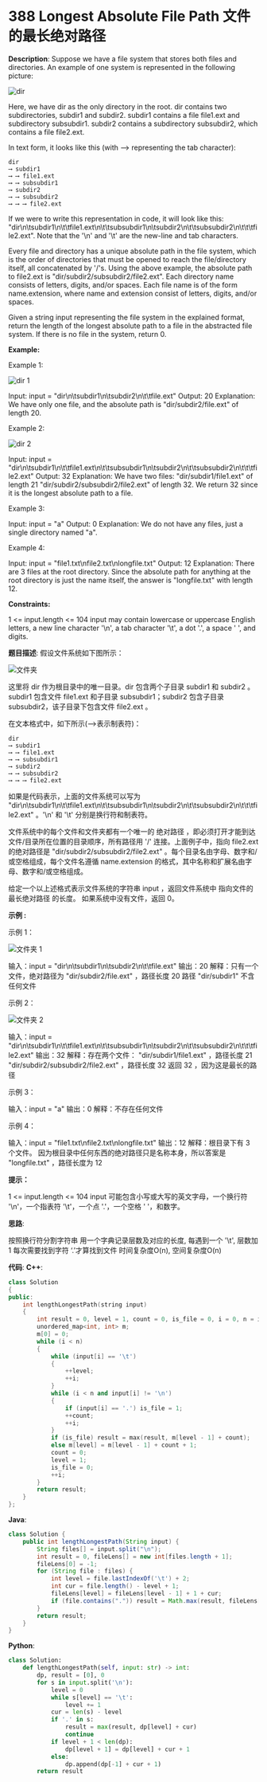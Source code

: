 # 388 Longest Absolute File Path 文件的最长绝对路径

__Description__:
Suppose we have a file system that stores both files and directories. An example of one system is represented in the following picture:

![dir](https://assets.leetcode.com/uploads/2020/08/28/mdir.jpg)

Here, we have dir as the only directory in the root. dir contains two subdirectories, subdir1 and subdir2. subdir1 contains a file file1.ext and subdirectory subsubdir1. subdir2 contains a subdirectory subsubdir2, which contains a file file2.ext.

In text form, it looks like this (with ⟶ representing the tab character):

```text
dir
⟶ subdir1
⟶ ⟶ file1.ext
⟶ ⟶ subsubdir1
⟶ subdir2
⟶ ⟶ subsubdir2
⟶ ⟶ ⟶ file2.ext
```

If we were to write this representation in code, it will look like this: "dir\n\tsubdir1\n\t\tfile1.ext\n\t\tsubsubdir1\n\tsubdir2\n\t\tsubsubdir2\n\t\t\tfile2.ext". Note that the '\n' and '\t' are the new-line and tab characters.

Every file and directory has a unique absolute path in the file system, which is the order of directories that must be opened to reach the file/directory itself, all concatenated by '/'s. Using the above example, the absolute path to file2.ext is "dir/subdir2/subsubdir2/file2.ext". Each directory name consists of letters, digits, and/or spaces. Each file name is of the form name.extension, where name and extension consist of letters, digits, and/or spaces.

Given a string input representing the file system in the explained format, return the length of the longest absolute path to a file in the abstracted file system. If there is no file in the system, return 0.

__Example:__

Example 1:

![dir 1](https://assets.leetcode.com/uploads/2020/08/28/dir1.jpg)

Input: input = "dir\n\tsubdir1\n\tsubdir2\n\t\tfile.ext"
Output: 20
Explanation: We have only one file, and the absolute path is "dir/subdir2/file.ext" of length 20.

Example 2:

![dir 2](https://assets.leetcode.com/uploads/2020/08/28/dir2.jpg)

Input: input = "dir\n\tsubdir1\n\t\tfile1.ext\n\t\tsubsubdir1\n\tsubdir2\n\t\tsubsubdir2\n\t\t\tfile2.ext"
Output: 32
Explanation: We have two files:
"dir/subdir1/file1.ext" of length 21
"dir/subdir2/subsubdir2/file2.ext" of length 32.
We return 32 since it is the longest absolute path to a file.

Example 3:

Input: input = "a"
Output: 0
Explanation: We do not have any files, just a single directory named "a".

Example 4:

Input: input = "file1.txt\nfile2.txt\nlongfile.txt"
Output: 12
Explanation: There are 3 files at the root directory.
Since the absolute path for anything at the root directory is just the name itself, the answer is "longfile.txt" with length 12.

__Constraints:__

1 <= input.length <= 104
input may contain lowercase or uppercase English letters, a new line character '\n', a tab character '\t', a dot '.', a space ' ', and digits.

__题目描述__:
假设文件系统如下图所示：

![文件夹](https://assets.leetcode.com/uploads/2020/08/28/mdir.jpg)

这里将 dir 作为根目录中的唯一目录。dir 包含两个子目录 subdir1 和 subdir2 。subdir1 包含文件 file1.ext 和子目录 subsubdir1；subdir2 包含子目录 subsubdir2，该子目录下包含文件 file2.ext 。

在文本格式中，如下所示(⟶表示制表符)：

```text
dir
⟶ subdir1
⟶ ⟶ file1.ext
⟶ ⟶ subsubdir1
⟶ subdir2
⟶ ⟶ subsubdir2
⟶ ⟶ ⟶ file2.ext
```

如果是代码表示，上面的文件系统可以写为 "dir\n\tsubdir1\n\t\tfile1.ext\n\t\tsubsubdir1\n\tsubdir2\n\t\tsubsubdir2\n\t\t\tfile2.ext" 。'\n' 和 '\t' 分别是换行符和制表符。

文件系统中的每个文件和文件夹都有一个唯一的 绝对路径 ，即必须打开才能到达文件/目录所在位置的目录顺序，所有路径用 '/' 连接。上面例子中，指向 file2.ext 的绝对路径是 "dir/subdir2/subsubdir2/file2.ext" 。每个目录名由字母、数字和/或空格组成，每个文件名遵循 name.extension 的格式，其中名称和扩展名由字母、数字和/或空格组成。

给定一个以上述格式表示文件系统的字符串 input ，返回文件系统中 指向文件的最长绝对路径 的长度。 如果系统中没有文件，返回 0。

__示例 :__

示例 1：

![文件夹 1](https://assets.leetcode.com/uploads/2020/08/28/dir1.jpg)

输入：input = "dir\n\tsubdir1\n\tsubdir2\n\t\tfile.ext"
输出：20
解释：只有一个文件，绝对路径为 "dir/subdir2/file.ext" ，路径长度 20
路径 "dir/subdir1" 不含任何文件

示例 2：

![文件夹 2](https://assets.leetcode.com/uploads/2020/08/28/dir2.jpg)

输入：input = "dir\n\tsubdir1\n\t\tfile1.ext\n\t\tsubsubdir1\n\tsubdir2\n\t\tsubsubdir2\n\t\t\tfile2.ext"
输出：32
解释：存在两个文件：
"dir/subdir1/file1.ext" ，路径长度 21
"dir/subdir2/subsubdir2/file2.ext" ，路径长度 32
返回 32 ，因为这是最长的路径

示例 3：

输入：input = "a"
输出：0
解释：不存在任何文件

示例 4：

输入：input = "file1.txt\nfile2.txt\nlongfile.txt"
输出：12
解释：根目录下有 3 个文件。
因为根目录中任何东西的绝对路径只是名称本身，所以答案是 "longfile.txt" ，路径长度为 12

__提示：__

1 <= input.length <= 104
input 可能包含小写或大写的英文字母，一个换行符 '\n'，一个指表符 '\t'，一个点 '.'，一个空格 ' '，和数字。

__思路__:

按照换行符分割字符串
用一个字典记录层数及对应的长度, 每遇到一个 '\t', 层数加 1
每次需要找到字符 ‘.’才算找到文件
时间复杂度O(n), 空间复杂度O(n)

__代码__:
__C++__:

```C++
class Solution 
{
public:
    int lengthLongestPath(string input) 
    {
        int result = 0, level = 1, count = 0, is_file = 0, i = 0, n = input.size();
        unordered_map<int, int> m;
        m[0] = 0;
        while (i < n)
        {
            while (input[i] == '\t')
            {
                ++level;
                ++i;
            }
            while (i < n and input[i] != '\n') 
            {
                if (input[i] == '.') is_file = 1;
                ++count;
                ++i;
            }
            if (is_file) result = max(result, m[level - 1] + count);
            else m[level] = m[level - 1] + count + 1;
            count = 0;
            level = 1;
            is_file = 0;
            ++i;
        }
        return result;
    }
};
```

__Java__:

```Java
class Solution {
    public int lengthLongestPath(String input) {
        String files[] = input.split("\n");
        int result = 0, fileLens[] = new int[files.length + 1];
        fileLens[0] = -1;
        for (String file : files) {
            int level = file.lastIndexOf('\t') + 2;
            int cur = file.length() - level + 1;
            fileLens[level] = fileLens[level - 1] + 1 + cur;
            if (file.contains(".")) result = Math.max(result, fileLens[level]);
        }
        return result;
    }
}
```

__Python__:

```Python
class Solution:
    def lengthLongestPath(self, input: str) -> int:
        dp, result = [0], 0
        for s in input.split('\n'):
            level = 0
            while s[level] == '\t':
                level += 1
            cur = len(s) - level
            if '.' in s:
                result = max(result, dp[level] + cur)
                continue
            if level + 1 < len(dp):
                dp[level + 1] = dp[level] + cur + 1
            else:
                dp.append(dp[-1] + cur + 1)
        return result
```
